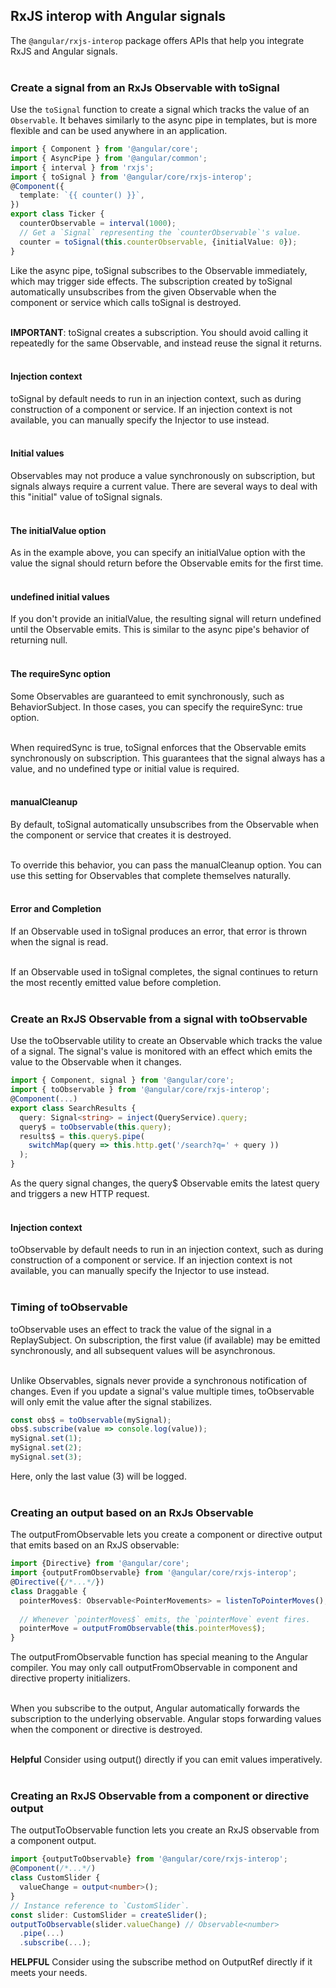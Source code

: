 ## RxJS interop with Angular signals  
The ```@angular/rxjs-interop``` package offers APIs that help you integrate RxJS and Angular signals.  
<br>

### Create a signal from an RxJs Observable with toSignal  
Use the ```toSignal``` function to create a signal which tracks the value of an ```Observable```. It behaves similarly to the async pipe in templates, but is more flexible and can be used anywhere in an application.  
```typescript
import { Component } from '@angular/core';
import { AsyncPipe } from '@angular/common';
import { interval } from 'rxjs';
import { toSignal } from '@angular/core/rxjs-interop';
@Component({
  template: `{{ counter() }}`,
})
export class Ticker {
  counterObservable = interval(1000);
  // Get a `Signal` representing the `counterObservable`'s value.
  counter = toSignal(this.counterObservable, {initialValue: 0});
}
```  
Like the async pipe, toSignal subscribes to the Observable immediately, which may trigger side effects. The subscription created by toSignal automatically unsubscribes from the given Observable when the component or service which calls toSignal is destroyed.  
<br>

**IMPORTANT**: toSignal creates a subscription. You should avoid calling it repeatedly for the same Observable, and instead reuse the signal it returns.  
<br>

#### Injection context  
toSignal by default needs to run in an injection context, such as during construction of a component or service. If an injection context is not available, you can manually specify the Injector to use instead.  
<br>

#### Initial values
Observables may not produce a value synchronously on subscription, but signals always require a current value. There are several ways to deal with this "initial" value of toSignal signals.  
<br>

#### The initialValue option  
As in the example above, you can specify an initialValue option with the value the signal should return before the Observable emits for the first time.  
<br>

#### undefined initial values  
If you don't provide an initialValue, the resulting signal will return undefined until the Observable emits. This is similar to the async pipe's behavior of returning null.  
<br>

#### The requireSync option  
Some Observables are guaranteed to emit synchronously, such as BehaviorSubject. In those cases, you can specify the requireSync: true option.  
<br>

When requiredSync is true, toSignal enforces that the Observable emits synchronously on subscription. This guarantees that the signal always has a value, and no undefined type or initial value is required.  
<br>

#### manualCleanup  
By default, toSignal automatically unsubscribes from the Observable when the component or service that creates it is destroyed.  
<br>

To override this behavior, you can pass the manualCleanup option. You can use this setting for Observables that complete themselves naturally.  
<br>

#### Error and Completion  
If an Observable used in toSignal produces an error, that error is thrown when the signal is read.  
<br>

If an Observable used in toSignal completes, the signal continues to return the most recently emitted value before completion.  
<br>

### Create an RxJS Observable from a signal with toObservable  
Use the toObservable utility to create an Observable which tracks the value of a signal. The signal's value is monitored with an effect which emits the value to the Observable when it changes.  
```typescript
import { Component, signal } from '@angular/core';
import { toObservable } from '@angular/core/rxjs-interop';
@Component(...)
export class SearchResults {
  query: Signal<string> = inject(QueryService).query;
  query$ = toObservable(this.query);
  results$ = this.query$.pipe(
    switchMap(query => this.http.get('/search?q=' + query ))
  );
}
```  
As the query signal changes, the query$ Observable emits the latest query and triggers a new HTTP request.  
<br>

#### Injection context  
toObservable by default needs to run in an injection context, such as during construction of a component or service. If an injection context is not available, you can manually specify the Injector to use instead.  
<br>

### Timing of toObservable  
toObservable uses an effect to track the value of the signal in a ReplaySubject. On subscription, the first value (if available) may be emitted synchronously, and all subsequent values will be asynchronous.  
<br>

Unlike Observables, signals never provide a synchronous notification of changes. Even if you update a signal's value multiple times, toObservable will only emit the value after the signal stabilizes.  
```typescript
const obs$ = toObservable(mySignal);
obs$.subscribe(value => console.log(value));
mySignal.set(1);
mySignal.set(2);
mySignal.set(3);
```  
Here, only the last value (3) will be logged.  
<br>

### Creating an output based on an RxJs Observable  
The outputFromObservable lets you create a component or directive output that emits based on an RxJS observable:  
```typescript
import {Directive} from '@angular/core';
import {outputFromObservable} from '@angular/core/rxjs-interop';
@Directive({/*...*/})
class Draggable {
  pointerMoves$: Observable<PointerMovements> = listenToPointerMoves();
  
  // Whenever `pointerMoves$` emits, the `pointerMove` event fires.
  pointerMove = outputFromObservable(this.pointerMoves$);
}
```  
The outputFromObservable function has special meaning to the Angular compiler. You may only call outputFromObservable in component and directive property initializers.  
<br>

When you subscribe to the output, Angular automatically forwards the subscription to the underlying observable. Angular stops forwarding values when the component or directive is destroyed.  
<br>

**Helpful**  Consider using output() directly if you can emit values imperatively.  
<br>

### Creating an RxJS Observable from a component or directive output  
The outputToObservable function lets you create an RxJS observable from a component output.  
```typescript
import {outputToObservable} from '@angular/core/rxjs-interop';
@Component(/*...*/)
class CustomSlider {
  valueChange = output<number>();
}
// Instance reference to `CustomSlider`.
const slider: CustomSlider = createSlider();
outputToObservable(slider.valueChange) // Observable<number>
  .pipe(...)
  .subscribe(...);
```  
**HELPFUL** Consider using the subscribe method on OutputRef directly if it meets your needs.